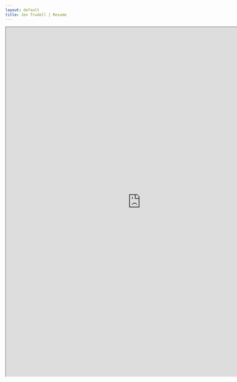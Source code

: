 ```yaml
---
layout: default
title: Jen Trudell | Resume
---
```


<div>
	<iframe src="https://resume.creddle.io/embed/"width="850" height="1100" seamless></iframe>
</div>

